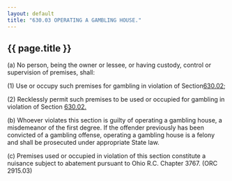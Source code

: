 ```yaml
---
layout: default 
title: "630.03 OPERATING A GAMBLING HOUSE."
---
```


{{ page.title }}
----------------

​(a) No person, being the owner or lessee, or having custody, control or
supervision of premises, shall:

​(1) Use or occupy such premises for gambling in violation of
Section[630.02](2f007661.html);

​(2) Recklessly permit such premises to be used or occupied for gambling
in violation of Section [630.02.](2f007661.html)

​(b) Whoever violates this section is guilty of operating a gambling
house, a misdemeanor of the first degree. If the offender previously has
been convicted of a gambling offense, operating a gambling house is a
felony and shall be prosecuted under appropriate State law.

​(c) Premises used or occupied in violation of this section constitute a
nuisance subject to abatement pursuant to Ohio R.C. Chapter 3767. (ORC
2915.03)
